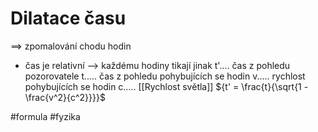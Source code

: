 # Dilatace času
==> zpomalování chodu hodin
- čas je relativní --> každému hodiny tikají jinak
t'.... čas z pohledu pozorovatele
t..... čas z pohledu pohybujících se hodin
v..... rychlost pohybujících se hodin
c..... [[Rychlost světla]]
${t' = \frac{t}{\sqrt{1 - \frac{v^2}{c^2}}}}$


#formula #fyzika 